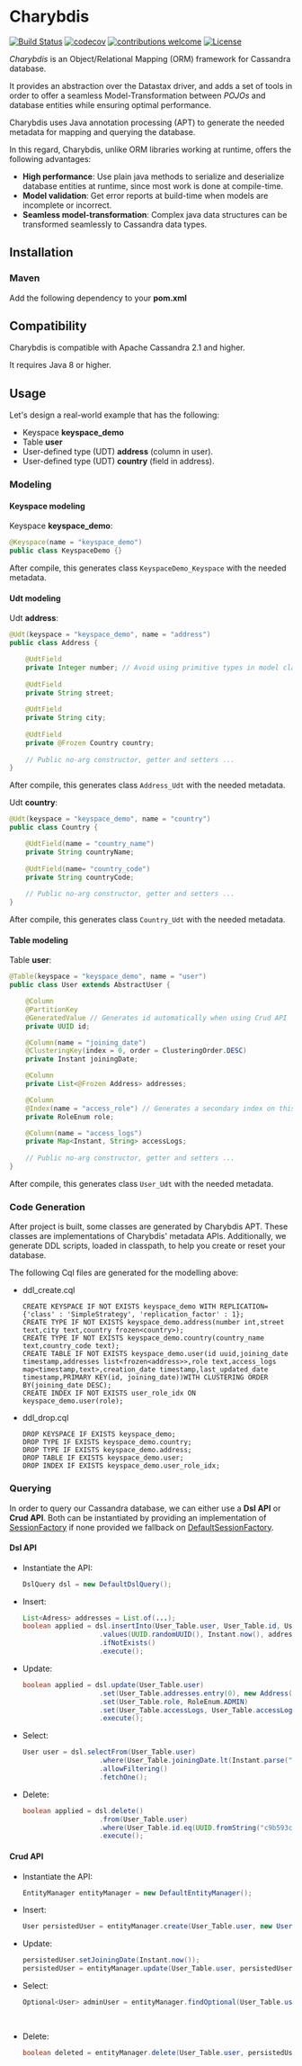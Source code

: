 # Charybdis

[![Build Status](https://travis-ci.org/omarkad2/charybdis.svg?branch=master)](https://travis-ci.org/omarkad2/charybdis)
[![codecov](https://codecov.io/gh/omarkad2/charybdis/branch/master/graph/badge.svg)](https://codecov.io/gh/omarkad2/charybdis)
[![contributions welcome](https://img.shields.io/badge/contributions-welcome-brightgreen.svg?style=flat)](https://github.com/omarkad2/charybdis/issues)
[![License](https://img.shields.io/github/license/fridujo/spring-automocker.svg)](https://opensource.org/licenses/Apache-2.0)

*Charybdis* is an Object/Relational Mapping (ORM) framework for Cassandra database.
 
It provides an abstraction over the Datastax driver, and adds a set of tools in order 
to offer a seamless Model-Transformation between *POJOs* and database entities 
while ensuring optimal performance.

Charybdis uses Java annotation processing (APT) to generate the needed metadata for mapping and querying 
the database.

In this regard, Charybdis, unlike ORM libraries working at runtime, offers the following advantages:
- **High performance**: Use plain java methods to serialize and deserialize database entities at 
runtime, since most work is done at compile-time. 
- **Model validation**: Get error reports at build-time when models are incomplete 
or incorrect.
- **Seamless model-transformation**: Complex java data structures can be transformed seamlessly to 
Cassandra data types.

## Installation
### Maven
Add the following dependency to your **pom.xml**

<!--```xml-->
<!--<dependency>-->
<!--    <groupId>com.github.charybdis</groupId>-->
<!--    <artifactId>charybdis-core</artifactId>-->
<!--    <version>${charybdis.version}</version>-->
<!--</dependency>-->
<!--```-->

<!--### Gradle-->
<!--Add the following dependency to your **build.gradle**-->
<!--```groovy-->
<!--repositories {-->
<!--    mavenCentral()-->
<!--}-->

<!--dependencies {-->
<!--    testCompile('com.github.charybdis:charybdis-core:1.0.0')-->
<!--}-->
<!--```-->

## Compatibility
Charybdis is compatible with Apache Cassandra 2.1 and higher.
 
It requires Java 8 or higher.

## Usage
Let's design a real-world example that has the following:
- Keyspace **keyspace_demo**
- Table **user**
- User-defined type (UDT) **address** (column in user).
- User-defined type (UDT) **country** (field in address).

### Modeling
#### Keyspace modeling
Keyspace **keyspace_demo**:
```java
@Keyspace(name = "keyspace_demo")
public class KeyspaceDemo {}
```
After compile, this generates class `KeyspaceDemo_Keyspace` with the needed metadata.

#### Udt modeling
Udt **address**:
```java
@Udt(keyspace = "keyspace_demo", name = "address")
public class Address {

    @UdtField
    private Integer number; // Avoid using primitive types in model class!
    
    @UdtField
    private String street;
    
    @UdtField
    private String city;
    
    @UdtField
    private @Frozen Country country;
    
    // Public no-arg constructor, getter and setters ...
}
```
After compile, this generates class `Address_Udt` with the needed metadata.

Udt **country**:
```java
@Udt(keyspace = "keyspace_demo", name = "country")
public class Country {

    @UdtField(name = "country_name")
    private String countryName;
    
    @UdtField(name= "country_code")
    private String countryCode;
    
    // Public no-arg constructor, getter and setters ...
}
```
After compile, this generates class `Country_Udt` with the needed metadata.

#### Table modeling
Table **user**:

```java
@Table(keyspace = "keyspace_demo", name = "user")
public class User extends AbstractUser {

    @Column
    @PartitionKey
    @GeneratedValue // Generates id automatically when using Crud API
    private UUID id;

    @Column(name = "joining_date")
    @ClusteringKey(index = 0, order = ClusteringOrder.DESC)
    private Instant joiningDate;

    @Column
    private List<@Frozen Address> addresses;

    @Column
    @Index(name = "access_role") // Generates a secondary index on this column
    private RoleEnum role;

    @Column(name = "access_logs")
    private Map<Instant, String> accessLogs;
  
    // Public no-arg constructor, getter and setters ...
}
```
After compile, this generates class `User_Udt` with the needed metadata.

### Code Generation
After project is built, some classes are generated by Charybdis APT. 
These classes are implementations of Charybdis' metadata APIs.
Additionally, we generate DDL scripts, loaded in classpath, to help you create or reset your database.

The following Cql files are generated for the modelling above:
- ddl_create.cql
    ```cql
    CREATE KEYSPACE IF NOT EXISTS keyspace_demo WITH REPLICATION={'class' : 'SimpleStrategy', 'replication_factor' : 1};
    CREATE TYPE IF NOT EXISTS keyspace_demo.address(number int,street text,city text,country frozen<country>);
    CREATE TYPE IF NOT EXISTS keyspace_demo.country(country_name text,country_code text);
    CREATE TABLE IF NOT EXISTS keyspace_demo.user(id uuid,joining_date timestamp,addresses list<frozen<address>>,role text,access_logs map<timestamp,text>,creation_date timestamp,last_updated_date timestamp,PRIMARY KEY(id, joining_date))WITH CLUSTERING ORDER BY(joining_date DESC);
    CREATE INDEX IF NOT EXISTS user_role_idx ON keyspace_demo.user(role);
    ```
- ddl_drop.cql
    ```cql
    DROP KEYSPACE IF EXISTS keyspace_demo;
    DROP TYPE IF EXISTS keyspace_demo.country;
    DROP TYPE IF EXISTS keyspace_demo.address;
    DROP TABLE IF EXISTS keyspace_demo.user;
    DROP INDEX IF EXISTS keyspace_demo.user_role_idx;
    ```

### Querying
In order to query our Cassandra database, we can either use a **Dsl API** or **Crud API**. 
Both can be instantiated by providing an implementation of [SessionFactory](https://github.com/omarkad2/charybdis/blob/master/core/src/main/java/ma/markware/charybdis/session/SessionFactory.java) if 
none provided we fallback on [DefaultSessionFactory](https://github.com/omarkad2/charybdis/blob/master/core/src/main/java/ma/markware/charybdis/session/DefaultSessionFactory.java).
#### Dsl API

- Instantiate the API:
    ```java
    DslQuery dsl = new DefaultDslQuery();
    ```

- Insert:
    ```java
    List<Adress> addresses = List.of(...);
    boolean applied = dsl.insertInto(User_Table.user, User_Table.id, User_Table.joiningDate, User_Table.addresses)
                       .values(UUID.randomUUID(), Instant.now(), addresses)
                       .ifNotExists()
                       .execute();
    ```

- Update:
    ```java
    boolean applied = dsl.update(User_Table.user)
                       .set(User_Table.addresses.entry(0), new Address(...)) // Updates address at index 0.
                       .set(User_Table.role, RoleEnum.ADMIN)
                       .set(User_Table.accessLogs, User_Table.accessLogs.append(Map.of(Instant.now(), "Ubuntu"))) // Adds entry to column 'access_logs'
                       .execute();
    ```

- Select: 
    ```java
    User user = dsl.selectFrom(User_Table.user)
                       .where(User_Table.joiningDate.lt(Instant.parse("2020-01-01T00:00:00Z")))
                       .allowFiltering()
                       .fetchOne();
    ```
- Delete:
    ```java
    boolean applied = dsl.delete()
                       .from(User_Table.user)
                       .where(User_Table.id.eq(UUID.fromString("c9b593c0-f5cb-4e88-bd55-88dee10a4e97")))
                       .execute();
    ```
#### Crud API
- Instantiate the API:
    ```java
    EntityManager entityManager = new DefaultEntityManager();
    ```

- Insert:
    ```java
    User persistedUser = entityManager.create(User_Table.user, new User(...));
    ```

- Update:
    ```java
    persistedUser.setJoiningDate(Instant.now());
    persistedUser = entityManager.update(User_Table.user, persistedUser);
    ```

- Select: 
    ```java
    Optional<User> adminUser = entityManager.findOptional(User_Table.user, User_Table.id.eq(userId)
                                                                        .and(User_Table.joiningDate.lt(Instant.now()))
                                                                        .and(User_Table.role.eq(RoleEnum.ADMIN)))
    ```
- Delete:
    ```java
    boolean deleted = entityManager.delete(User_Table.user, persistedUser);
    ```
